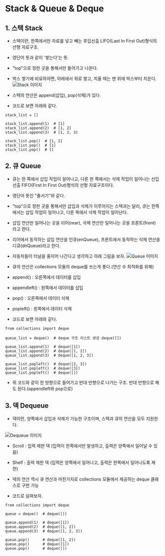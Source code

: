# Stack & Queue & Deque

## 1. 스택 Stack

- 스택이란, 한쪽에서만 자료를 넣고 빼는 후입선출 LIFO(Last In First Out)형식의 선형 자료구조.

- 영단어 뜻과 같이 '쌓는다'는 뜻.

- "top"으로 정한 곳을 통해서만 들어가고 나온다.

- 박스 쌓기에 비유하자면, 아래에서 위로 쌓고, 치울 때는 맨 위에 박스부터 치운다. 
![Stack 이미지](https://velog.velcdn.com/images%2Ffalling_star3%2Fpost%2F79f0c606-6710-4452-a82c-b0e2abbf4b1a%2F%EC%BA%A1%EC%B2%98.JPG)

- 스택의 연산은 append(삽입), pop(삭제)가 있다.
- 코드로 보면 아래와 같다.
```
stack_list = []

stack_list.append(1)  # [1]
stack_list.append(2)  # [1, 2]
stack_list.append(3)  # [1, 2, 3]

stack_list.pop()  # [1, 2]
stack_list.pop()  # [1]
stack_list.pop()  # []
```

## 2. 큐 Queue

- 큐는 한 쪽에서 삽입 작업이 일어나고, 다른 한 쪽에서는 삭제 작업이 일어나는 선입선출 FIFO(First In First Out)형식의 선형 자료구조이다.

- 영단어 뜻인 "줄서기"와 같다.

- "top"으로 정한 곳을 통해서만 삽입과 삭제가 이루어지는 스택과는 달리, 큐는 한쪽에서는 삽입 작업이 일어나고, 다른 쪽에서 삭제 작업이 일어난다.

- 삽입 연산만 일어나는 곳을 리어(rear), 삭제 연산만 일어나는 곳을 프론트(front) 라고 한다.

- 리어에서 동작하는 삽입 연산을 인큐(enQueue), 프론트에서 동작하는 삭제 연산을 디큐(dnQueue)라고 한다.

- 자동차들이 터널을 줄지어 나간다고 생각하고 아래 그림을 보자.
![Queue 이미지](https://velog.velcdn.com/images%2Ffalling_star3%2Fpost%2F306aab5f-b742-4687-8d53-ab5a45b24c24%2F241.JPG)

- 큐의 연산은 collections 모듈의 deque를 쓰는게 좋다.(연산 수 최적화를 위해)

- append() : 오른쪽에서 데이터를 삽입

- appendleft() : 왼쪽에서 데이터를 삽입

- pop() : 오른쪽에서 데이터 삭제

- popleft() : 왼쪽에서 데이터 삭제

- 코드로 보면 아래와 같다.
```
from collections import deque

queue_list = deque()  # deque 구조 리스트 생성 deque([])

queue_list.append(1)  # deque([1])
queue_list.append(2)  # deque([1, 2])
queue_list.append(3)  # deque([1, 2, 3])

queue_list.popleft()  # deque([2, 3])
queue_list.popleft()  # deque([3])
queue_list.popleft()  # deque([])
```
- 위 코드와 같이 한 방향으로 들어가고 반대 반향으로 나가는 구조. 반대 반향으로 해도 된다.(appendleft와 pop으로)

## 3. 덱 Dequeue

- 덱이란, 양쪽에서 삽입과 삭제가 가능한 구조이며, 스택과 큐의 연산을 모두 지원한다.

![Dequeue 이미지](https://velog.velcdn.com/images%2Ffalling_star3%2Fpost%2F10df11e7-f1b7-4e8d-ae57-7224ab2af1fa%2F2.JPG)

- Scroll : 입력 제한 덱 (입력이 한쪽에서만 발생하고, 출력은 양쪽에서 일어날 수 있음)

- Shelf : 출력 제한 덱 (입력은 양쪽에서 일어나고, 출력은 한쪽에서 일어나도록 제한)

- 덱의 연산 역시 큐 연산과 마찬가지로 collections 모듈에서 제공하는 deque 클래스로 구현 가능

- 코드로 살펴보자.
```
from collections import deque

queue = deque()  # deque([])

queue.append(1)  # deque([1])
queue.append(2)  # deque([1, 2])
queue.append(3)  # deque([1, 2, 3])

queue.pop()      # deque([1, 2])
queue.pop()      # deque([1])
queue.pop()      # deque([])
```
